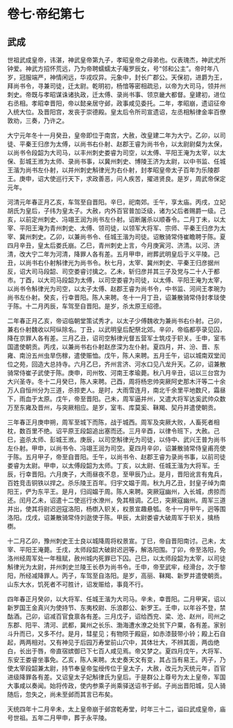 # 卷七·帝纪第七

## 武成

世祖武成皇帝，讳湛，神武皇帝第九子，孝昭皇帝之母弟也。仪表瑰杰，神武尤所钟爱。神武方招怀荒远，乃为帝聘蠕蠕太子庵罗辰女，号“邻和公主”。帝时年八岁，冠服端严，神情闲远，华戎叹异。元象中，封长广郡公。天保初，进爵为王，拜尚书令，寻兼司徒，迁太尉。乾明初，杨愔等密相疏忌，以帝为大司马，领并州刺史。帝既与孝昭谋诛诸执政，迁太傅、录尚书事、领京畿大都督。皇建初，进位右丞相。孝昭幸晋阳，帝以懿亲居守邺，政事咸见委托。二年，孝昭崩，遗诏征帝入统大位。及晋阳宫，发丧于崇德殿。皇太后令所司宣遗诏，左丞相斛律金率百僚敦劝，三奏，乃许之。

大宁元年冬十一月癸丑，皇帝即位于南宫，大赦，改皇建二年为大宁。乙卯，以司徒、平秦王归彦为太傅，以尚书右仆射、赵郡王睿为尚书令，以太尉尉粲为太保，以尚书令段韶为大司马，以丰州刺史娄睿为司空，以太傅、平阳王淹为太宰，以太保、彭城王浟为太师、录尚书事，以冀州刺史、博陵王济为太尉，以中书监、任城王湝为尚书左仆射，以并州刺史斛律光为右仆射，封孝昭皇帝太子百年为乐陵郡王。庚申，诏大使巡行天下，求政善恶，问人疾苦，擢进贤良。是岁，周武帝保定元年。

河清元年春正月乙亥，车驾至自晋阳。辛巳，祀南郊。壬午，享太庙。丙戌，立妃胡氏为皇后，子纬为皇太子。大赦，内外百官普加泛级，诸为父后者赐爵一级。己亥，以前定州刺史、冯翊王润为尚书左仆射。诏断屠杀以顺春令。二月丁未，以太宰、平阳王淹为青州刺史、太傅、领司徒，以领军大将军、宗师、平秦王归彦为太宰、冀州刺史。乙卯，以兼尚书令、任城王湝为司徒。诏散骑常侍崔瞻聘于陈。夏四月辛丑，皇太后娄氏崩。乙巳，青州刺史上言，今月庚寅河、济清。以河、济清，改大宁二年为河清，降罪人各有差。五月甲申，祔葬武明皇后于义平陵。己丑，以尚书右仆射斛律光为尚书令。秋七月，太宰、冀州刺史、平秦王归彦据州反，诏大司马段韶、司空娄睿讨擒之。乙未，斩归彦并其三子及党与二十人于都市。丁酉，以大司马段韶为太傅，以司空娄睿为司徒，以太傅、平阳王淹为太宰，以尚书令斛律光为司空，以太子太傅、赵郡王睿为尚书令，中书监、河间王孝琬为尚书左仆射。癸亥，行幸晋阳。陈人来聘。冬十一月丁丑，诏兼散骑常侍封孝琰使于陈。十二月丙辰，车驾至自晋阳。是岁，杀太原王绍德。

二年春正月乙亥，帝诏临朝堂策试秀才。以太子少傅魏收为兼尚书右仆射。己卯，兼右仆射魏收以阿纵除名。丁丑，以武明皇后配祭北郊。辛卯，帝临都亭录见囚，降在京罪人各有差。三月乙丑，诏司空斛律光督五营军士筑戍于轵关。壬申，室韦国遣使朝贡。丙戌，以兼尚书右仆射赵彦深为左仆射。夏四月，并、汾、晋、东雍、南汾五州虫旱伤稼，遣使赈恤。戊午，陈人来聘。五月壬午，诏以城南双堂闰位之苑，回造大总持寺。六月乙巳，齐州言济、河水口见八龙升天。乙卯，诏兼散骑常侍崔子武使于陈。庚申，司州牧、河南王孝瑜薨。秋八月辛丑，诏以三台宫为大兴圣寺。冬十二月癸巳，陈人来聘。己酉，周将杨忠帅突厥阿史那木汗等二十余万人自恒州分为三道，杀掠吏人。是时，大雨雪连月，南北千余里平地数尺，霜昼下，雨血于太原。戊午，帝至晋阳。己未，周军逼并州，又遣大将军达奚武帅众数万至东雍及晋州，与突厥相应。是岁，室韦、库莫奚、靺羯、契丹并遣使朝贡。

三年春正月庚申朔，周军至城下而陈，战于城西。周军及突厥大败，人畜死者相枕，数百里不绝。诏平原王段韶追出塞而还。三月辛酉，以律令班下，大赦。己巳，盗杀太师、彭城王浟。庚辰，以司空斛律光为司徒，以侍中、武兴王普为尚书左仆射。甲申，以尚书令、冯翊王润为司空。夏四月辛卯，诏兼散骑常侍皇甫亮使于陈。五月甲子，帝至自晋阳。壬午，以尚书令、赵郡王睿为录尚书事，以前司徒娄睿为太尉。甲申，以太傅段韶为太师。丁亥，以太尉、任城王湝为大将军。壬辰，行幸晋阳。六月庚子，大雨昼夜不息，至甲辰乃止。是月，晋阳讹言有鬼兵，百姓竞击铜铁以捍之。杀乐陵王百年。归宇文媪于周。秋九月乙丑，封皇子绰为南阳王，俨为东平王。是月，归阎媪于周。陈人来聘。突厥寇幽州，入长城，虏掠而还。闰月乙未，诏遣十二使巡行水潦州，免其租调。乙巳，突厥寇幽州。周军三道并出，使其将尉迟迥寇洛阳，杨檦入轵关，权景宣趣悬瓠。冬十一月甲午，迥等围洛阳。戊戌，诏兼散骑常侍刘逖使于陈。甲辰，太尉娄睿大破周军于轵关，擒杨檦。

十二月乙卯，豫州刺史王士良以城降周将权景宣。丁巳，帝自晋阳南讨。己未，太宰、平阳王淹薨。壬戌，太师段韶大破尉迟迥等，解洛阳围。丁卯，帝至洛阳，免洛州经周军处一年租赋，赦州城内死罪已下囚。己巳，以太师段韶为太宰，以司徒斛律光为太尉，并州刺史兰陵王长恭为尚书令。壬申，帝至武牢，经滑台，次于黎阳，所经减降罪人。丙子，车驾至自洛阳。是岁，高丽、靺羯、新罗并遣使朝贡。山东大水，饥死者不可胜计，诏发赈给，事竟不行。

四年春正月癸卯，以大将军、任城王湝为大司马。辛未，幸晋阳。二月甲寅，诏以新罗国王金真兴为使持节、东夷校尉、乐浪郡公、新罗王。壬申，以年谷不登，禁酤酒。己卯，诏减百官食禀各有差。三月戊子，诏给西兖、梁、沧、赵州，司州之东郡、阳平、清河、武都，冀州之长乐、渤海遭水潦之处贫下户粟，各有差。家别斗升而已，又多不付。是月，彗星见；有物陨于殿庭，如赤漆鼓带小铃；殿上石自起，两两相对。又有神见于后园万寿堂前山穴中，其体壮大，不辨其面，两齿绝白，长出于唇，帝直宿嫔御已下七百人咸见焉。帝又梦之。夏四月戊午，大将军、东安王娄睿坐事免。乙亥，陈人来聘。太史奏天文有变，其占当有易王。丙子，乃使太宰段韶兼太尉，持节奉皇帝玺绶传位于皇太子，大赦，改元为天统元年，百官进级降罪各有差。又诏皇太子妃斛律氏为皇后。于是群公上尊号为太上皇帝，军国大事咸以奏闻。始将传政，使内参乘子尚乘驿送诏书于邺。子尚出晋阳城，见人骑随后，忽失之，尚未至邺而其言已布矣。

天统四年十二月辛未，太上皇帝崩于邺宫乾寿堂，时年三十二，谥曰武成皇帝，庙号世祖。五年二月甲申，葬于永平陵。
